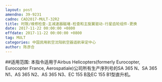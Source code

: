 ```yaml
---
layout: post
amendno: 39-9231
cadno: CAD2017-MULT-32R2
title: 时限/维修检查-主减速器磁堵-检查和主旋翼驱动-行星齿轮组件-更换
date: 2017-11-22 00:00:00 +0800
effdate: 2017-11-22 00:00:00 +0800
tag: MULT
categories: 中国民用航空沈阳航空器适航审定中心
author: 陈彦合
---
```


##适用范围:
本指令适用于Airbus Helicopters(formerly Eurocopter, Eurocopter France, Aerospatiale)公司所有生产序列号的SA 365 N、SA 365 N1、AS 365 N2、AS 365 N3、EC 155 B及EC 155 B1型直升机。

